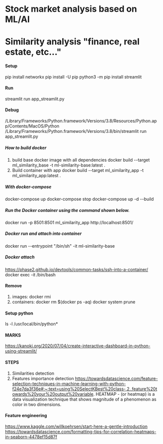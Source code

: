 # Stock market analysis based on ML/AI #
# Similarity analysis "finance, real estate, etc..."


#### Setup
pip install networkx
pip install -U pip
python3 -m pip install streamlit

#### Run 
streamlit run app_streamlit.py

#### Debug 
/Library/Frameworks/Python.framework/Versions/3.8/Resources/Python.app/Contents/MacOS/Python /Library/Frameworks/Python.framework/Versions/3.8/bin/streamlit run app_streamlit.py

##### How to build docker 

1. build base docker image with all dependencies
docker build --target ml_similarity_base -t ml-similarity-base:latest .
2. Build container with app
docker build --target ml_similarity_app -t ml_similarity_app:latest .


##### With docker-compose
docker-compose up
docker-compose stop
docker-compose up -d --build

##### Run the Docker container using the command shown below.
docker run -p 8501:8501 ml_similarity_app
http://localhost:8501/


##### Docker run and attach into container 
docker run --entrypoint "/bin/sh" -it ml-similarity-base

##### Docker attach
https://phase2.github.io/devtools/common-tasks/ssh-into-a-container/
docker exec -it <container name> /bin/bash

#### Remove 
1. images: 
docker rmi
2. containers:
docker rm $(docker ps -aq)
docker system prune



#### Setup python

ls -l /usr/local/bin/python*


#### MARKS 
https://kanoki.org/2020/07/04/create-interactive-dashboard-in-python-using-streamlit/


#### STEPS
1. Similarities detection
2. Features importance detection
https://towardsdatascience.com/feature-selection-techniques-in-machine-learning-with-python-f24e7da3f36e#:~:text=using%20SelectKBest%20class-,2.,feature%20towards%20your%20output%20variable.
HEATMAP - (or heatmap) is a data visualization technique that shows magnitude of a phenomenon as color in two dimensions.

#### Feature engineering 
https://www.kaggle.com/willkoehrsen/start-here-a-gentle-introduction
https://towardsdatascience.com/formatting-tips-for-correlation-heatmaps-in-seaborn-4478ef15d87f